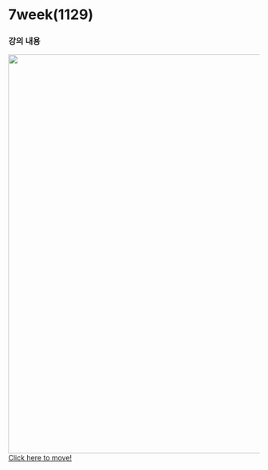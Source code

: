 # 7week(1129)

### 강의 내용
<a href="https://velog.io/@davin0706/Ecole-%EC%BA%A1%EC%8A%A4%ED%86%A4-%EB%94%94%EC%9E%90%EC%9D%B8-7%EC%A3%BC%EC%B0%A8" target="_blank">
<img src="https://github.com/user-attachments/assets/e6b1a350-3738-406a-839b-1fff3980cf39" width="800"><br>
Click here to move!</a>
